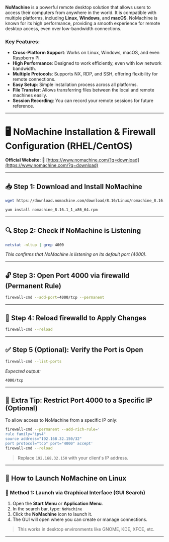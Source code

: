 **NoMachine** is a powerful remote desktop solution that allows users to access their computers from anywhere in the world. It is compatible with multiple platforms, including **Linux**, **Windows**, and **macOS**. NoMachine is known for its high performance, providing a smooth experience for remote desktop access, even over low-bandwidth connections.

### Key Features:

* **Cross-Platform Support**: Works on Linux, Windows, macOS, and even Raspberry Pi.
* **High Performance**: Designed to work efficiently, even with low network bandwidth.
* **Multiple Protocols**: Supports NX, RDP, and SSH, offering flexibility for remote connections.
* **Easy Setup**: Simple installation process across all platforms.
* **File Transfer**: Allows transferring files between the local and remote machines easily.
* **Session Recording**: You can record your remote sessions for future reference.

---

# 🖥️ NoMachine Installation & Firewall Configuration (RHEL/CentOS)

**Official Website:**
🔗 [https://www.nomachine.com/?q=download](https://www.nomachine.com/?q=download)

---

## 📥 Step 1: Download and Install NoMachine

```bash
wget https://download.nomachine.com/download/8.16/Linux/nomachine_8.16.1_1_x86_64.rpm
```
```bash
yum install nomachine_8.16.1_1_x86_64.rpm
```

---

## 🔍 Step 2: Check if NoMachine is Listening

```bash
netstat -nltup | grep 4000
```

*This confirms that NoMachine is listening on its default port (4000).*

---

## 🔓 Step 3: Open Port 4000 via firewalld (Permanent Rule)

```bash
firewall-cmd --add-port=4000/tcp --permanent
```

---

## 🔄 Step 4: Reload firewalld to Apply Changes

```bash
firewall-cmd --reload
```

---

## ✅ Step 5 (Optional): Verify the Port is Open

```bash
firewall-cmd --list-ports
```

*Expected output:*

```
4000/tcp
```

---

## 🔐 Extra Tip: Restrict Port 4000 to a Specific IP (Optional)

To allow access to NoMachine from a specific IP only:

```bash
firewall-cmd --permanent --add-rich-rule='
rule family="ipv4"
source address="192.168.32.150/32"
port protocol="tcp" port="4000" accept'
firewall-cmd --reload
```

> Replace `192.168.32.150` with your client's IP address.

---

## 🚀 How to Launch NoMachine on Linux

### 🧭 Method 1: Launch via Graphical Interface (GUI Search)

1. Open the **Start Menu** or **Application Menu**.
2. In the search bar, type: `NoMachine`
3. Click the **NoMachine** icon to launch it.
4. The GUI will open where you can create or manage connections.

> This works in desktop environments like GNOME, KDE, XFCE, etc.

---


